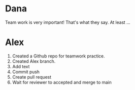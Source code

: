 # Dana

Team work is very important!
That's what they say.
At least ...

# Alex

1. Created a Github repo for teamwork practice.
2. Created Alex branch.
3. Add text
4. Commit push
5. Create pull request
6. Wait for reviewer to accepted and merge to main
